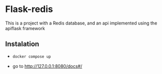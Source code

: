# Flask-redis

This is a project with a Redis database, and an api implemented using the apiflask framework

## Instalation

- ```bash
  docker compose up
  ```
- go to http://127.0.0.1:8080/docs#/
